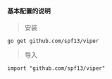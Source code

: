 #### 基本配置的说明

> 安装
```
go get github.com/spf13/viper
```

> 导入
```
import "github.com/spf13/viper"
```
